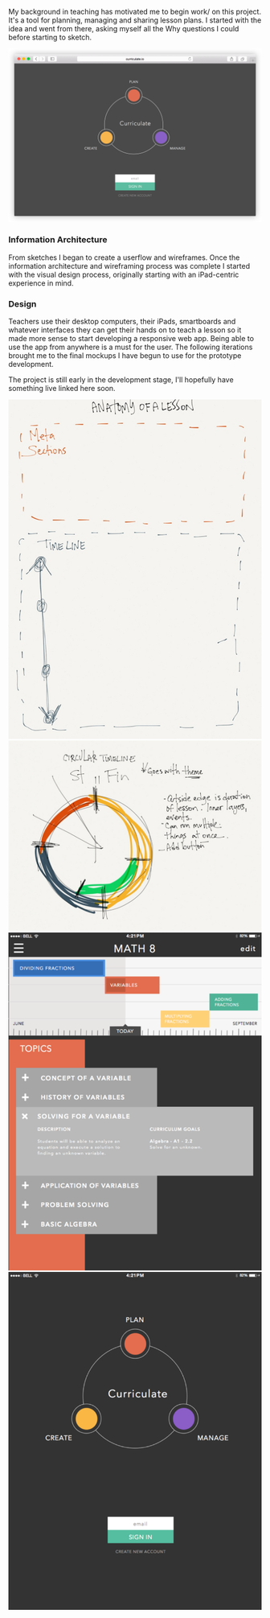 My background in teaching has motivated me to begin work/ on this project. It's a tool for planning, managing and sharing lesson plans. I started with the idea and went from there, asking myself all the Why questions I could before starting to sketch.

![](../images/work/curriculate/screens/login.png)

### Information Architecture
From sketches I began to create a userflow and wireframes.
Once the information architecture and wireframing process was complete I started with the visual design process, originally starting with an iPad-centric experience in mind.

### Design
Teachers use their desktop computers, their iPads, smartboards and whatever interfaces they can get their hands on to teach a lesson so it made more sense to start developing a responsive web app. Being able to use the app from anywhere is a must for the user.
The following iterations brought me to the final mockups I have begun to use for the prototype development.

The project is still early in the development stage, I'll hopefully have something live linked here soon.

![](../images/work/curriculate/sketch1.png)
![](../images/work/curriculate/sketch2.png)
![](../images/work/curriculate/ipad1.png)
![](../images/work/curriculate/ipad2.png)
